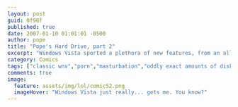 ```yaml
---
layout: post
guid: 0f96f
published: true
date: 2007-01-10 01:01:01 -0500
author: pope
title: "Pope's Hard Drive, part 2"
excerpt: "Windows Vista sported a plethora of new features, from an all-new interface design, to a complete and utter lack of functionality and usability, and even new desktop widgets! Today we take a look at one of the most overlooked new features, as it functions on Pope's laptop."
category: Comics
tags: ["classic wnv","porn","masturbation","oddly exact amounts of disk usage","computers"]
comments: true 
image:
  feature: assets/img/lol/comic52.png
  imageHover: "Windows Vista just really... gets me. You know?"
---
```


